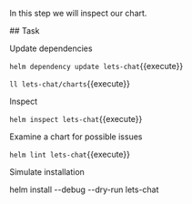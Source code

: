In this step we will inspect our chart.

## Task

Update dependencies

`helm dependency update lets-chat`{{execute}}

`ll lets-chat/charts`{{execute}}

Inspect

`helm inspect lets-chat`{{execute}}

Examine a chart for possible issues

`helm lint lets-chat`{{execute}}

Simulate installation

helm install --debug --dry-run lets-chat
